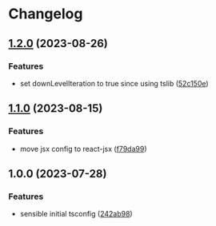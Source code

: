 # Changelog

## [1.2.0](https://github.com/jeroenptrs/tsconfig/compare/v1.1.0...v1.2.0) (2023-08-26)


### Features

* set downLevelIteration to true since using tslib ([52c150e](https://github.com/jeroenptrs/tsconfig/commit/52c150ef84489f2d5f1b1bcbb5c99f5c31648d0f))

## [1.1.0](https://github.com/jeroenptrs/tsconfig/compare/v1.0.0...v1.1.0) (2023-08-15)


### Features

* move jsx config to react-jsx ([f79da99](https://github.com/jeroenptrs/tsconfig/commit/f79da99623f608c77291d2466ccdabc4ba7a551d))

## 1.0.0 (2023-07-28)


### Features

* sensible initial tsconfig ([242ab98](https://github.com/jeroenptrs/tsconfig/commit/242ab98f0219c6b8681c2d5582534f4c896e451e))
